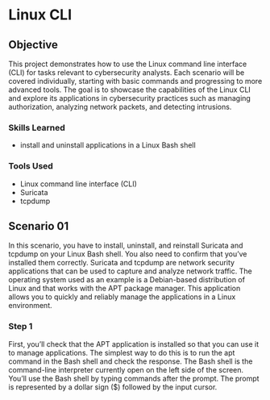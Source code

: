 # Linux CLI

## Objective

This project demonstrates how to use the Linux command line interface (CLI) for tasks relevant to cybersecurity analysts. Each scenario will be covered individually, starting with basic commands and progressing to more advanced tools. The goal is to showcase the capabilities of the Linux CLI and explore its applications in cybersecurity practices such as managing authorization, analyzing network packets, and detecting intrusions.

### Skills Learned

- install and uninstall applications in a Linux Bash shell

### Tools Used

- Linux command line interface (CLI)
- Suricata
- tcpdump

## Scenario 01

In this scenario, you have to install, uninstall, and reinstall Suricata and tcpdump on your Linux Bash shell. You also need to confirm that you’ve installed them correctly. Suricata and tcpdump are network security applications that can be used to capture and analyze network traffic. 
The operating system used as an example is a Debian-based distribution of Linux and that works with the APT package manager. This application allows you to quickly and reliably manage the applications in a Linux environment.

### Step 1

First, you’ll check that the APT application is installed so that you can use it to manage applications. The simplest way to do this is to run the apt command in the Bash shell and check the response.
The Bash shell is the command-line interpreter currently open on the left side of the screen. You’ll use the Bash shell by typing commands after the prompt. The prompt is represented by a dollar sign ($) followed by the input cursor.
